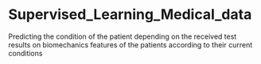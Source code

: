 # Supervised_Learning_Medical_data
Predicting the condition of the patient depending on the received test results on biomechanics features of the patients according to their current conditions
